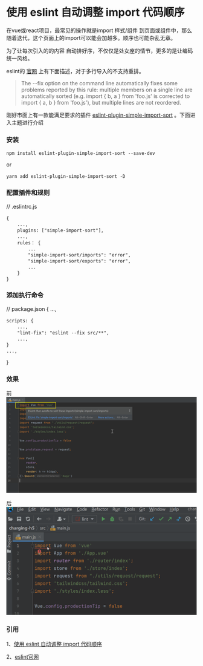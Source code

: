 # 使用 eslint 自动调整 import 代码顺序

在vue或react项目，最常见的操作就是import 样式/组件 到页面或组件中，那么随着迭代，这个页面上的import可以能会加越多。顺序也可能杂乱无章。

为了让每次引入的的内容 自动排好序，不仅仅是处女座的情节，更多的是让编码统一风格。

eslint的 [官网](https://eslint.org/docs/rules/sort-imports#rule-details) 上有下面描述，对于多行导入的不支持重排。

> The --fix option on the command line automatically fixes some problems reported by this rule: multiple members on a single line are automatically sorted (e.g. import { b, a } from 'foo.js' is corrected to import { a, b } from 'foo.js'), but multiple lines are not reordered.

刚好市面上有一款能满足要求的插件 [eslint-plugin-simple-import-sort](https://www.npmjs.com/package/eslint-plugin-simple-import-sort) 。下面进入主题进行介绍


### 安装

```
npm install eslint-plugin-simple-import-sort --save-dev
```

or

```
yarn add eslint-plugin-simple-import-sort -D
```


### 配置插件和规则

// .eslintrc.js 

```
{
    ...,
	plugins: ["simple-import-sort"],
	...,
	rules： {
		...
		"simple-import-sort/imports": "error",
        "simple-import-sort/exports": "error",
		...
	}
}
```

### 添加执行命令

// package.json
{
	...,

    scripts: {
    	...,
    	"lint-fix": "eslint --fix src/**",
    	...,
    }
	...,
}


### 效果

前 
![eslint前](https://raw.githubusercontent.com/tiger-mini/assets/main/img/eslint-import-before.png)


后
![eslint后](https://raw.githubusercontent.com/tiger-mini/assets/main/img/eslint-import-after.gif)





### 引用

1、[使用 eslint 自动调整 import 代码顺序](https://blog.csdn.net/xs20691718/article/details/116526372)

2、[eslint官网](https://eslint.org/docs/rules/sort-imports#rule-details)